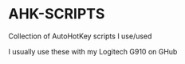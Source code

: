 # AHK-SCRIPTS
Collection of AutoHotKey scripts I use/used

I usually use these with my Logitech G910 on GHub
